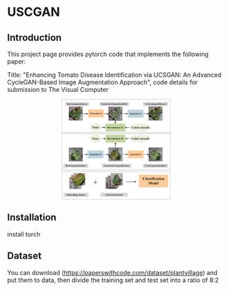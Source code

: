 # USCGAN
## Introduction
This project page provides pytorch code that implements the following paper:

Title: "Enhancing Tomato Disease Identification via UCSGAN: An Advanced CycleGAN-Based Image Augmentation Approach",
code details for submission to The Visual Computer

<img src="https://github.com/YqingZhou/USCGAN/blob/main/model/uscgan.png" width="50%" style="display: block; margin: 0 auto;"  alt="居中图片">

## Installation
install torch

## Dataset
You can download (https://paperswithcode.com/dataset/plantvillage) and put them to data, then divide the training set and test set into a ratio of 8:2
